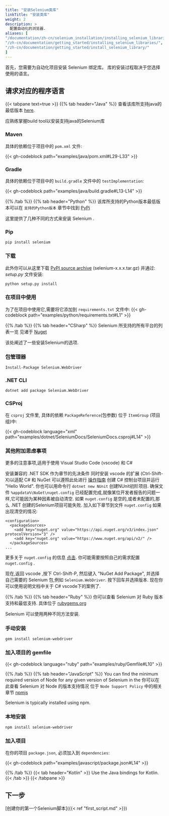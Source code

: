 ```yaml
---
title: "安装Selenium类库"
linkTitle: "安装类库"
weight: 2
description: >
  配置自动化的浏览器.
aliases: [
"/documentation/zh-cn/selenium_installation/installing_selenium_libraries/",
"/zh-cn/documentation/getting_started/installing_selenium_libraries/",
"/zh-cn/documentation/getting_started/install_selenium_library/"
]
---
```


首先，您需要为自动化项目安装 Selenium 绑定库。
库的安装过程取决于您选择使用的语言。

## 请求对应的程序语言

{{< tabpane text=true >}}
  {{% tab header="Java" %}}
查看该库所支持java的最低版本 [here](https://github.com/SeleniumHQ/selenium/blob/trunk/.bazelrc#L13).

应熟练掌握build tool以安装支持java的Selenium库

### Maven
具体的依赖位于项目中的 `pom.xml` 文件:

{{< gh-codeblock path="examples/java/pom.xml#L29-L33" >}}

### Gradle
具体的依赖位于项目中的 `build.gradle` 文件中的 `testImplementation`:

{{< gh-codeblock path="examples/java/build.gradle#L13-L14" >}}

  {{% /tab %}}
  {{% tab header="Python" %}}
该库所支持的Python版本最低版本可以在
 `支持的Python版本` 章节中找到 [PyPi](https://pypi.org/project/selenium/)

这里提供了几种不同的方式来安装 Selenium .

### Pip

```shell
pip install selenium
```

### 下载

此外你可以从这里下载 [PyPI source archive](https://pypi.org/project/selenium/#files)
(selenium-x.x.x.tar.gz) 并通过: _setup.py_ 文件安装:

```shell
python setup.py install
```

### 在项目中使用

为了在项目中使用它,需要将它添加到 `requirements.txt` 文件中:
{{< gh-codeblock path="examples/python/requirements.txt#L1" >}}

  {{% /tab %}}
  {{% tab header="CSharp" %}}
Selenium 所支持的所有平台的列表一览
见诸于 [Nuget](https://www.nuget.org/packages/Selenium.WebDriver)

该处阐述了一些安装Selenium的选项.

### 包管理器

```shell
Install-Package Selenium.WebDriver
```

### .NET CLI

```shell
dotnet add package Selenium.WebDriver
```

### CSProj

在 `csproj` 文件里, 具体的依赖 `PackageReference`(包参数) 位于 `ItemGroup` (项目组)中:

{{< gh-codeblock language="xml" path="examples/dotnet/SeleniumDocs/SeleniumDocs.csproj#L14" >}}

### 其他附加思虑事项

更多的注意事项,适用于使用 Visual Studio Code (vscode) 和 C# 

安装兼容的 .NET SDK 作为章节的先决条件
同时安装 vscode 的扩展 (Ctrl-Shift-X)以适配 C# 和 NuGet 
可以遵照此处进行 [操作指南](https://docs.microsoft.com/en-us/dotnet/core/tutorials/with-visual-studio-code?pivots=dotnet-5-0)
创建 C# 控制台项目并运行 "Hello World".
你也可以用命令行 `dotnet new NUnit` 创建NUnit初阶项目.
确保文件 `%appdata%\NuGet\nuget.config` 已经配置完成,就像某位开发者报告的问题一样,它可能因为某种因素被自动清空.
如果 `nuget.config` 是空的,或者未配置的,那么 .NET 创建的Selenium项目可能失败.
加入如下章节到文件 `nuget.config` 如果出现清空的情况:
```
<configuration>
  <packageSources>
    <add key="nuget.org" value="https://api.nuget.org/v3/index.json" protocolVersion="3" />
    <add key="nuget.org" value="https://www.nuget.org/api/v2/" />   
  </packageSources>
...
```
更多关于 `nuget.config` 的信息 [点击](https://docs.microsoft.com/en-us/nuget/reference/nuget-config-file).
你可能需要按照自己的需求配置 `nuget.config` .

现在,返回 vscode ,按下 Ctrl-Shift-P, 然后键入 "NuGet Add Package", 并选择自己需要的 Selenium 包,例如 `Selenium.WebDriver`.
按下回车并选择版本.
现在你可以使用说明文档中关于 C# vscode下的案例了.

  {{% /tab %}}
  {{% tab header="Ruby" %}}
你可以查看 Selenium 对 Ruby 版本支持和最低支持.
具体位于 [rubygems.org](https://rubygems.org/gems/selenium-webdriver/)

Selenium 可以使用两种不同方法安装.

### 手动安装

```shell
gem install selenium-webdriver
```

### 加入项目的 gemfile

{{< gh-codeblock language="ruby" path="examples/ruby/Gemfile#L10" >}}

  {{% /tab %}}
  {{% tab header="JavaScript" %}}
You can find the minimum required version of Node for any given version of Selenium in the
你可以在此查看 Selenium 对 Node 的版本支持情况
位于 `Node Support Policy` 中的相关章节 [npmjs](https://www.npmjs.com/package/selenium-webdriver)

Selenium is typically installed using npm.

### 本地安装

```shell
npm install selenium-webdriver
```

### 加入项目

在你的项目 `package.json`, 必须加入到 `dependencies`:

{{< gh-codeblock path="examples/javascript/package.json#L14" >}}

  {{% /tab %}}
  {{< tab header="Kotlin" >}}
    Use the Java bindings for Kotlin.
  {{< /tab >}}
{{< /tabpane >}}

## 下一步
[创建你的第一个Selenium脚本]({{< ref "first_script.md" >}})

